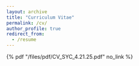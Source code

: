```yaml
---
layout: archive
title: "Curriculum Vitae"
permalink: /cv/
author_profile: true
redirect_from:
  - /resume
---
```


 {% pdf "/files/pdf/CV_SYC_4.21.25.pdf" no_link %}
